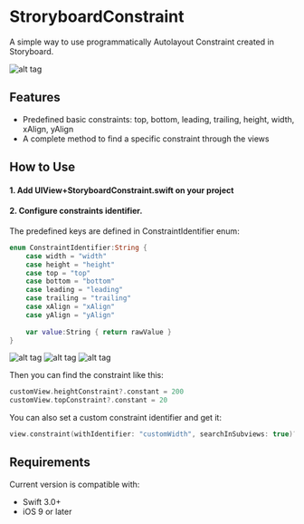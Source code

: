 # StroryboardConstraint
A simple way to use programmatically Autolayout Constraint created in Storyboard.

![alt tag](https://raw.githubusercontent.com/dimix/StroryboardConstraint/master/readme-images/demo.gif)

## Features
- Predefined basic constraints: top, bottom, leading, trailing, height, width, xAlign, yAlign
- A complete method to find a specific constraint through the views

## How to Use

#### 1. Add UIView+StoryboardConstraint.swift on your project
#### 2. Configure constraints identifier.
The predefined keys are defined in ConstraintIdentifier enum:

```swift
enum ConstraintIdentifier:String {
	case width = "width"
	case height = "height"
	case top = "top"
	case bottom = "bottom"
	case leading = "leading"
	case trailing = "trailing"
	case xAlign = "xAlign"
	case yAlign = "yAlign"
	
	var value:String { return rawValue }
}
```
![alt tag](https://raw.githubusercontent.com/dimix/StroryboardConstraint/master/readme-images/screen1.png)
![alt tag](https://raw.githubusercontent.com/dimix/StroryboardConstraint/master/readme-images/screen2.png)
![alt tag](https://raw.githubusercontent.com/dimix/StroryboardConstraint/master/readme-images/screen3.png)

Then you can find the constraint like this:

```swift
customView.heightConstraint?.constant = 200
customView.topConstraint?.constant = 20
```

You can also set a custom constraint identifier and get it:

```swift
view.constraint(withIdentifier: "customWidth", searchInSubviews: true)?.constant = 50
```

## Requirements

Current version is compatible with:

* Swift 3.0+
* iOS 9 or later

